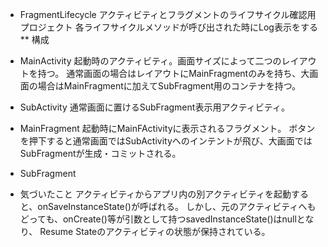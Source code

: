 * FragmentLifecycle
アクティビティとフラグメントのライフサイクル確認用プロジェクト
各ライフサイクルメソッドが呼び出された時にLog表示をする
** 構成
- MainActivity
起動時のアクティビティ。画面サイズによって二つのレイアウトを持つ。
通常画面の場合はレイアウトにMainFragmentのみを持ち、大画面の場合はMainFragmentに加えてSubFragment用のコンテナを持つ。

- SubActivity
通常画面に置けるSubFragment表示用アクティビティ。

- MainFragment
起動時にMainFActivityに表示されるフラグメント。
ボタンを押下すると通常画面ではSubActivityへのインテントが飛び、大画面ではSubFragmentが生成・コミットされる。
- SubFragment


- 気づいたこと
アクティビティからアプリ内の別アクティビティを起動すると、onSaveInstanceState()が呼ばれる。
しかし、元のアクティビティへもどっても、onCreate()等が引数として持つsavedInstanceState()はnullとなり、
Resume Stateのアクティビティの状態が保持されている。